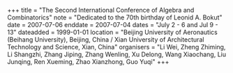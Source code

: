 +++
title = "The Second International Conference of Algebra and Combinatorics"
note = "Dedicated to the 70th birthday of Leonid A. Bokut"
date = 2007-07-06
enddate = 2007-07-04
dates = "July 2 - 6 and Jul 9 - 13"
dateadded = 1999-01-01
location = "Beijing University of Aeronautics (Beihang University), Beijing, China / Xian University of Architectural Technology and Science, Xian, China"
organisers = "Li Wei, Zheng Zhiming, Li Shangzhi, Zhang Jiping, Zhang Wenling, Xu Delong, Wang Xiaochang, Liu Junqing, Ren Xueming, Zhao Xianzhong, Guo Yuqi"
+++
